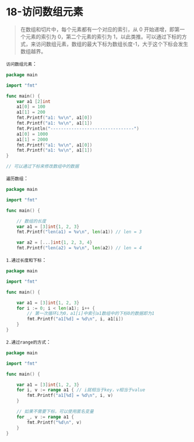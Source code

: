 # 18-访问数组元素
> 在数组和切片中，每个元素都有一个对应的索引，从 0 开始递增，即第一个元素的索引为 0，第二个元素的索引为 1，以此类推。可以通过下标的方式，来访问数组元素，数组的最大下标为数组长度-1，大于这个下标会发生数组越界。

`访问数组元素`：
```go
package main

import "fmt"

func main() {
    var a1 [2]int
    a1[0] = 100
    a1[1] = 200
    fmt.Printf("a1: %v\n", a1[0])
    fmt.Printf("a1: %v\n", a1[1])
    fmt.Println("--------------------------------")
    a1[0] = 1000
    a1[1] = 2000
    fmt.Printf("a1: %v\n", a1[0])
    fmt.Printf("a1: %v\n", a1[1])
}

// 可以通过下标来修改数组中的数据
```
`遍历数组`：
```go
package main

import "fmt"

func main() {

    // 数组的长度
    var a1 = [3]int{1, 2, 3}
    fmt.Printf("len(a1) = %v\n", len(a1)) // len = 3

    var a2 = [...]int{1, 2, 3, 4}
    fmt.Printf("len(a2) = %v\n", len(a2)) // len = 4
```
`1.通过长度和下标`：
```go
package main

import "fmt"

func main() {

    var a1 = [3]int{1, 2, 3}
    for i := 0; i < len(a1); i++ {
        // 第一次循环i为0，a1[i]中索引a1数组中的下标0的数据即为1
        fmt.Printf("a1[%d] = %d\n", i, a1[i])
    }
}
```
`2.通过range的方式`：
```go
package main

import "fmt"

func main() {

    var a1 = [3]int{1, 2, 3}
    for i, v := range a1 { // i就相当于key，v相当于value
        fmt.Printf("a1[%d] = %d\n", i, v)
    }

    // 如果不需要下标，可以使用匿名变量
    for _, v := range a1 {
        fmt.Printf("%d\n", v)
    }
}
```